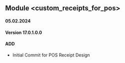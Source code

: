 ## Module <custom_receipts_for_pos>

#### 05.02.2024
#### Version 17.0.1.0.0
#### ADD
- Initial Commit for POS Receipt Design
